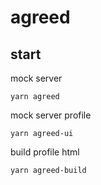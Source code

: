 # agreed

## start

mock server

```
yarn agreed
```

mock server profile

```
yarn agreed-ui
```

build profile html

```
yarn agreed-build
```
